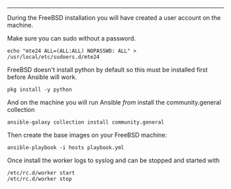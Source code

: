 ---

During the FreeBSD installation you will have created a user account on the machine.

Make sure you can sudo without a password.

```shell
echo "mte24 ALL=(ALL:ALL) NOPASSWD: ALL" > /usr/local/etc/sudoers.d/mte24
```

FreeBSD doesn't install python by default so this must be installed first before Ansible will work.

```shell
pkg install -y python
```

And on the machine you will run Ansible _from_ install the community.general collection

```shell
ansible-galaxy collection install community.general
```

Then create the base images on your FreeBSD machine:

```shell
ansible-playbook -i hosts playbook.yml
```

Once install the worker logs to syslog and can be stopped and started with

```
/etc/rc.d/worker start
/etc/rc.d/worker stop
```
